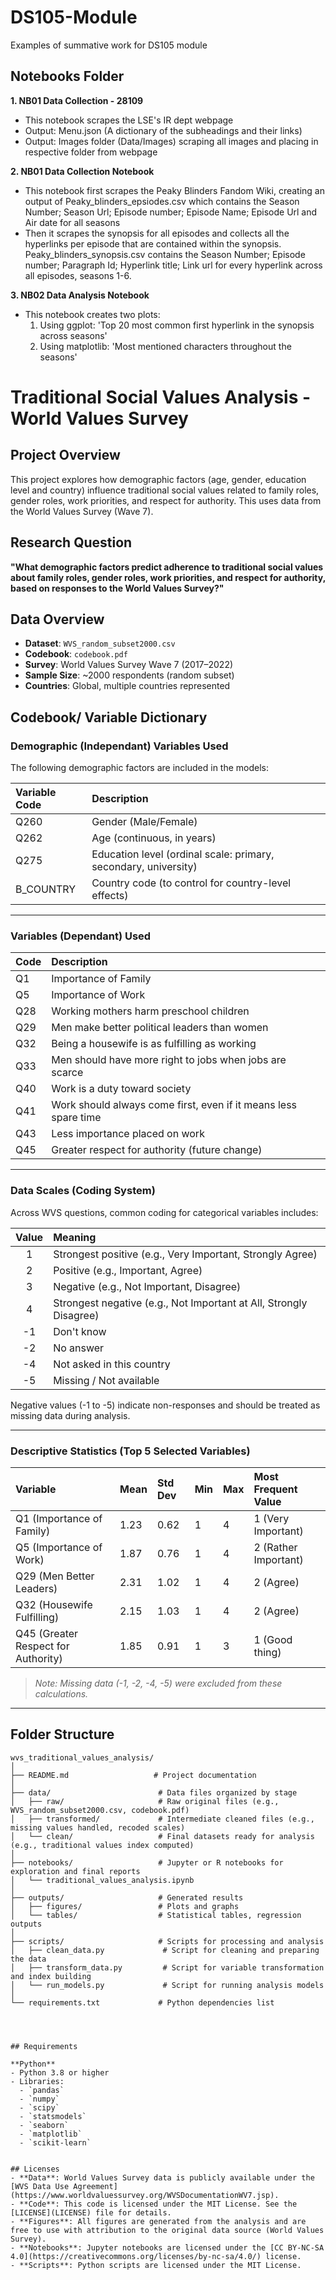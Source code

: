 # DS105-Module
Examples of summative work for DS105 module

## Notebooks Folder
**1. NB01 Data Collection - 28109**
- This notebook scrapes the LSE's IR dept webpage
- Output: Menu.json (A dictionary of the subheadings and their links)
- Output: Images folder (Data/Images) scraping all images and placing in respective folder from webpage

**2. NB01 Data Collection Notebook**
- This notebook first scrapes the Peaky Blinders Fandom Wiki, creating an output of Peaky_blinders_epsiodes.csv which contains the Season Number; Season Url; Episode number; Episode Name; Episode Url and Air date for all seasons
- Then it scrapes the synopsis for all episodes and collects all the hyperlinks per episode that are contained within the synopsis. Peaky_blinders_synopsis.csv contains the Season Number; Episode number; Paragraph Id; Hyperlink title; Link url for every hyperlink across all episodes, seasons 1-6.

**3. NB02 Data Analysis Notebook**
   -  This notebook creates two plots:
         1. Using ggplot: 'Top 20 most common first hyperlink in the synopsis across seasons'
         2. Using matplotlib: 'Most mentioned characters throughout the seasons'
    



# Traditional Social Values Analysis - World Values Survey

## Project Overview
This project explores how demographic factors (age, gender, education level and country) influence traditional social values related to family roles, gender roles, work priorities, and respect for authority. This uses data from the World Values Survey (Wave 7).

## Research Question
**"What demographic factors predict adherence to traditional social values about family roles, gender roles, work priorities, and respect for authority, based on responses to the World Values Survey?"**

## Data Overview
- **Dataset**: `WVS_random_subset2000.csv`
- **Codebook**: `codebook.pdf`
- **Survey**: World Values Survey Wave 7 (2017–2022)
- **Sample Size**: ~2000 respondents (random subset)
- **Countries**: Global, multiple countries represented

## Codebook/ Variable Dictionary

### Demographic (Independant) Variables Used

The following demographic factors are included in the models:

| Variable Code | Description |
|:--------------|:------------|
| Q260          | Gender (Male/Female) |
| Q262          | Age (continuous, in years) |
| Q275          | Education level (ordinal scale: primary, secondary, university) |
| B_COUNTRY     | Country code (to control for country-level effects) |

---

### Variables (Dependant) Used

| Code | Description |
|:-----|:------------|
| Q1   | Importance of Family |
| Q5   | Importance of Work |
| Q28  | Working mothers harm preschool children |
| Q29  | Men make better political leaders than women |
| Q32  | Being a housewife is as fulfilling as working |
| Q33  | Men should have more right to jobs when jobs are scarce |
| Q40  | Work is a duty toward society |
| Q41  | Work should always come first, even if it means less spare time |
| Q43  | Less importance placed on work |
| Q45  | Greater respect for authority (future change) |

---

### Data Scales (Coding System)
Across WVS questions, common coding for categorical variables includes:

| Value | Meaning |
|:-----:|:--------|
| 1     | Strongest positive (e.g., Very Important, Strongly Agree) |
| 2     | Positive (e.g., Important, Agree) |
| 3     | Negative (e.g., Not Important, Disagree) |
| 4     | Strongest negative (e.g., Not Important at All, Strongly Disagree) |
| -1    | Don't know |
| -2    | No answer |
| -4    | Not asked in this country |
| -5    | Missing / Not available |

Negative values (-1 to -5) indicate non-responses and should be treated as missing data during analysis.

---

### Descriptive Statistics (Top 5 Selected Variables)

| Variable | Mean | Std Dev | Min | Max | Most Frequent Value |
|:---------|:-----|:--------|:----|:----|:--------------------|
| Q1 (Importance of Family) | 1.23 | 0.62 | 1 | 4 | 1 (Very Important) |
| Q5 (Importance of Work)   | 1.87 | 0.76 | 1 | 4 | 2 (Rather Important) |
| Q29 (Men Better Leaders)  | 2.31 | 1.02 | 1 | 4 | 2 (Agree) |
| Q32 (Housewife Fulfilling) | 2.15 | 1.03 | 1 | 4 | 2 (Agree) |
| Q45 (Greater Respect for Authority) | 1.85 | 0.91 | 1 | 3 | 1 (Good thing) |

> *Note: Missing data (-1, -2, -4, -5) were excluded from these calculations.*

---

## Folder Structure
```plaintext
wvs_traditional_values_analysis/
│
├── README.md                   # Project documentation
│
├── data/                        # Data files organized by stage
│   ├── raw/                     # Raw original files (e.g., WVS_random_subset2000.csv, codebook.pdf)
│   ├── transformed/             # Intermediate cleaned files (e.g., missing values handled, recoded scales)
│   └── clean/                   # Final datasets ready for analysis (e.g., traditional values index computed)
│
├── notebooks/                   # Jupyter or R notebooks for exploration and final reports
│   └── traditional_values_analysis.ipynb
│
├── outputs/                     # Generated results
│   ├── figures/                 # Plots and graphs
│   └── tables/                  # Statistical tables, regression outputs
│
├── scripts/                     # Scripts for processing and analysis
│   ├── clean_data.py             # Script for cleaning and preparing the data
│   ├── transform_data.py         # Script for variable transformation and index building
│   └── run_models.py             # Script for running analysis models
│
└── requirements.txt             # Python dependencies list




## Requirements

**Python**
- Python 3.8 or higher
- Libraries:
  - `pandas`
  - `numpy`
  - `scipy`
  - `statsmodels`
  - `seaborn`
  - `matplotlib`
  - `scikit-learn`


## Licenses
- **Data**: World Values Survey data is publicly available under the [WVS Data Use Agreement](https://www.worldvaluessurvey.org/WVSDocumentationWV7.jsp).
- **Code**: This code is licensed under the MIT License. See the [LICENSE](LICENSE) file for details.
- **Figures**: All figures are generated from the analysis and are free to use with attribution to the original data source (World Values Survey).
- **Notebooks**: Jupyter notebooks are licensed under the [CC BY-NC-SA 4.0](https://creativecommons.org/licenses/by-nc-sa/4.0/) license.
- **Scripts**: Python scripts are licensed under the MIT License. 



